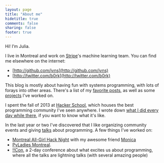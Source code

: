 ```yaml
---
layout: page
title: "About me"
hidetitle: true
comments: false
sharing: false
footer: true
---
```

Hi! I’m Julia.

I live in Montreal and work on [Stripe](https://stripe.com)'s machine learning
team. You can find me elsewhere on the internet:

* [http://github.com/jvns](http://github.com/jvns)
* [http://twitter.com/b0rk](http://twitter.com/b0rk)

This blog is mostly about having fun with systems programming, with lots of
forays into other areas. There's a list of my [favorite posts](http://jvns.ca/blog/categories/favorite/), as well as some
[projects](http://jvns.ca/projects/) I've worked on.

I spent the fall of 2013 at [Hacker School](http://hackerschool.com), which
houses the best programming community I've seen anywhere. I wrote down [what I
did every day while there](http://jvns.ca/blog/categories/hackerschool/), if
you want to know what it's like.

In the last year or two I've discovered that I like organizing community events
and giving [talks](http://jvns.ca/talks) about programming. A few things I've worked on:

* [Montreal All-Girl Hack Night](http://mtlallgirlhacknight.ca) with my awesome
  friend [Monica](http://notwaldorf.github.io)
* [PyLadies Montreal](http://www.meetup.com/pyladiesmtl/).
* [!!Con](http://bangbangcon.com), a 2-day conference about what excites us
  about programming, where all the talks are lightning talks (with several
  amazing people)
